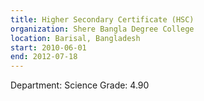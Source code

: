 ```yaml
---
title: Higher Secondary Certificate (HSC)
organization: Shere Bangla Degree College
location: Barisal, Bangladesh
start: 2010-06-01
end: 2012-07-18
---
```


Department: Science
Grade: 4.90
